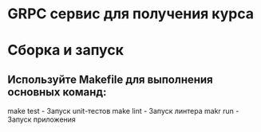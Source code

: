 # GRPC сервис для получения курса

# Сборка и запуск 

## Используйте Makefile для выполнения основных команд:

make test - Запуск unit-тестов
make lint - Запуск линтера
makr run - Запуск приложения